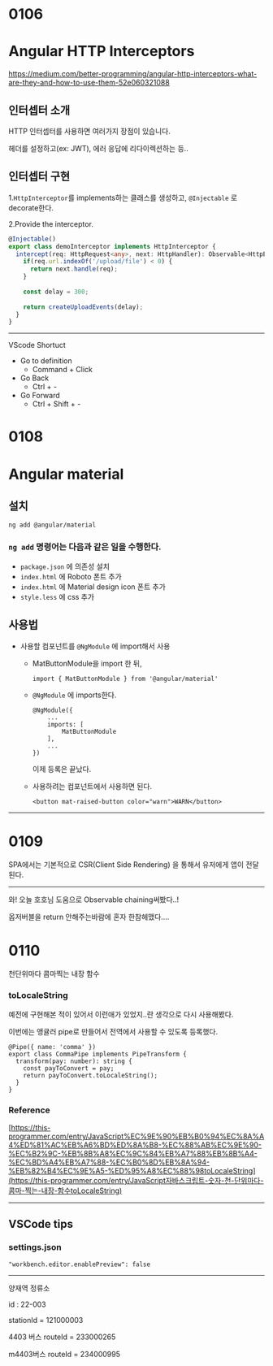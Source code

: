 # 0106

# Angular HTTP Interceptors

https://medium.com/better-programming/angular-http-interceptors-what-are-they-and-how-to-use-them-52e060321088

## 인터셉터 소개

HTTP 인터셉터를 사용하면 여러가지 장점이 있습니다.

헤더를 설정하고(ex: JWT), 에러 응답에 리다이렉션하는 등..



## 인터셉터 구현

1.`HttpInterceptor`를 implements하는 클래스를 생성하고, `@Injectable` 로 decorate한다.

2.Provide the interceptor.



```typescript
@Injectable()
export class demoInterceptor implements HttpInterceptor {
  intercept(req: HttpRequest<any>, next: HttpHandler): Observable<HttpEvent<any>> {
    if(req.url.indexOf('/upload/file') < 0) {
      return next.handle(req);
    }
    
    const delay = 300;
    
    return createUploadEvents(delay);
  }
}
```



---

VScode Shortuct

- Go to definition
  - Command + Click
- Go Back
  - Ctrl + -
- Go Forward
  - Ctrl + Shift + -



# 0108

# Angular material



## 설치

```
ng add @angular/material
```



### `ng add` 명령어는 다음과 같은 일을 수행한다.

- `package.json` 에 의존성 설치
- `index.html` 에 Roboto 폰트 추가
- `index.html` 에 Material design icon 폰트 추가
- `style.less` 에 css 추가



## 사용법

- 사용할 컴포넌트를 `@NgModule` 에 import해서 사용

  - MatButtonModule을 import 한 뒤,

    ```
    import { MatButtonModule } from '@angular/material'
    ```

    

  - `@NgModule` 에 imports한다.

    ```
    @NgModule({
    	...
    	imports: [
    		MatButtonModule
    	],
    	...
    })
    ```


    이제 등록은 끝났다.

  - 사용하려는 컴포넌트에서 사용하면 된다.

    ```
    <button mat-raised-button color="warn">WARN</button>
    ```



---

# 0109

SPA에서는 기본적으로 CSR(Client Side Rendering) 을 통해서 유저에게 앱이 전달된다.

---

와! 오늘 호호님 도움으로 Observable chaining써봤다..!

옵저버블을 return 안해주는바람에 혼자 한참헤맸다....



# 0110

천단위마다 콤마찍는 내장 함수

### toLocaleString

예전에 구현해본 적이 있어서 이런애가 있었지..란 생각으로 다시 사용해봤다.

이번에는 앵귤러 pipe로 만들어서 전역에서 사용할 수 있도록 등록했다.

```
@Pipe({ name: 'comma' })
export class CommaPipe implements PipeTransform {
  transform(pay: number): string {
    const payToConvert = pay;
    return payToConvert.toLocaleString();
  }
}
```



### Reference

[https://this-programmer.com/entry/JavaScript%EC%9E%90%EB%B0%94%EC%8A%A4%ED%81%AC%EB%A6%BD%ED%8A%B8-%EC%88%AB%EC%9E%90-%EC%B2%9C-%EB%8B%A8%EC%9C%84%EB%A7%88%EB%8B%A4-%EC%BD%A4%EB%A7%88-%EC%B0%8D%EB%8A%94-%EB%82%B4%EC%9E%A5-%ED%95%A8%EC%88%98toLocaleString](https://this-programmer.com/entry/JavaScript자바스크립트-숫자-천-단위마다-콤마-찍는-내장-함수toLocaleString)



---

## VSCode tips

### settings.json

```
"workbench.editor.enablePreview": false
```



---

양재역 정류소

id : 22-003

stationId = 121000003

4403 버스 routeId = 233000265

m4403버스 routeId = 234000995

